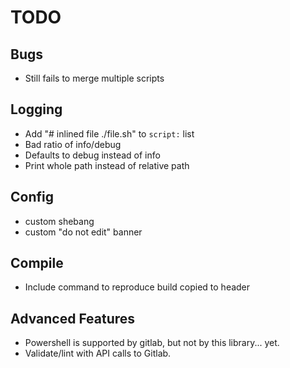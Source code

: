 # TODO

## Bugs
- Still fails to merge multiple scripts

## Logging
- Add "# inlined file ./file.sh" to `script:` list
- Bad ratio of info/debug
- Defaults to debug instead of info
- Print whole path instead of relative path

## Config
- custom shebang
- custom "do not edit" banner

## Compile
- Include command to reproduce build copied to header

## Advanced Features
- Powershell is supported by gitlab, but not by this library... yet.
- Validate/lint with API calls to Gitlab.
